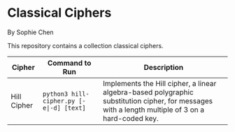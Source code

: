 Classical Ciphers
===========================
By Sophie Chen

This repository contains a collection classical ciphers.

| Cipher | Command to Run | Description |
| - | - | - |
| Hill Cipher | `python3 hill-cipher.py [-e\|-d] [text]` | Implements the Hill cipher, a linear algebra-based polygraphic substitution cipher, for messages with a length multiple of 3 on a hard-coded key. |
